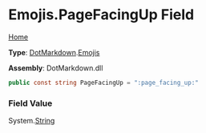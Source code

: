 # Emojis\.PageFacingUp Field

[Home](../../../README.md)

**Type**: [DotMarkdown](../../README.md)\.[Emojis](../README.md)

**Assembly**: DotMarkdown\.dll

```csharp
public const string PageFacingUp = ":page_facing_up:"
```

### Field Value

System\.[String](https://docs.microsoft.com/en-us/dotnet/api/system.string)